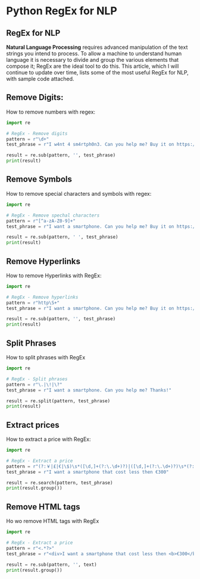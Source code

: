 # Python RegEx for NLP


## RegEx for NLP

**Natural Language Processing** requires advanced manipulation of the text strings you intend to process. To allow a machine to understand human language it is necessary to divide and group the various elements that compose it; RegEx are the ideal tool to do this. This article, which I will continue to update over time, lists some of the most useful RegEx for NLP, with sample code attached.

## Remove Digits:
How to remove numbers with regex:
```python
import re

# RegEx - Remove digits
pattern = r"\d+"
test_phrase = r"I w4nt 4 sm4rtph0n3. Can you help me? Buy it on https://amazon.com"

result = re.sub(pattern, '', test_phrase)
print(result)
```

## Remove  Symbols
How to remove special characters and symbols with regex:
```python
import re

# RegEx - Remove spechal characters
pattern = r"[^a-zA-Z0-9]+"
test_phrase = r"I want a smartphone. Can you help me? Buy it on https://amazon.com"

result = re.sub(pattern, ' ', test_phrase)
print(result)
```

## Remove Hyperlinks
How to remove Hyperlinks with RegEx:
```python
import re

# RegEx - Remove hyperlinks
pattern = r"http\S+"
test_phrase = r"I want a smartphone. Can you help me? Buy it on https://amazon.com"

result = re.sub(pattern, '', test_phrase)
print(result)
```

## Split Phrases
How to split phrases with RegEx
```python
import re

# RegEx - Split phrases
pattern = r"\.|\!|\?"
test_phrase = r"I want a smartphone. Can you help me? Thanks!"

result = re.split(pattern, test_phrase)
print(result)
```


## Extract prices
How to extract a price with RegEx:
```python
import re

# RegEx - Extract a price
pattern = r"(?:￥|£|€|\$)\s*([\d,]+(?:\.\d+)?)|([\d,]+(?:\.\d+)?)\s*(?:￥|£|€|\$)"
test_phrase = r"I want a smartphone that cost less then €300"

result = re.search(pattern, test_phrase)
print(result.group())
```


## Remove HTML tags
Ho wo remove HTML tags with RegEx
```python
import re

# RegEx - Extract a price
pattern = r"<.*?>"
test_phrase = r"<div>I want a smartphone that cost less then <b>€300</b></div>"

result = re.sub(pattern, '', text)
print(result.group())
```

